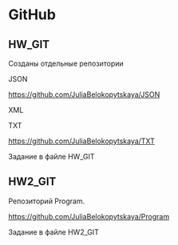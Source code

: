 # GitHub
## HW_GIT
Созданы отдельные репозитории

JSON

https://github.com/JuliaBelokopytskaya/JSON

XML

TXT

https://github.com/JuliaBelokopytskaya/TXT

Задание в файле HW_GIT

## HW2_GIT
Репозиторий Program.

https://github.com/JuliaBelokopytskaya/Program

Задание в файле HW2_GIT
